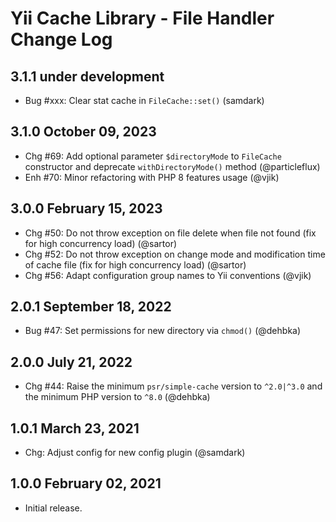 # Yii Cache Library - File Handler Change Log

## 3.1.1 under development

- Bug #xxx: Clear stat cache in `FileCache::set()` (samdark)

## 3.1.0 October 09, 2023

- Chg #69: Add optional parameter `$directoryMode` to `FileCache` constructor and deprecate `withDirectoryMode()`
  method (@particleflux)
- Enh #70: Minor refactoring with PHP 8 features usage (@vjik)

## 3.0.0 February 15, 2023

- Chg #50: Do not throw exception on file delete when file not found (fix for high concurrency load) (@sartor)
- Chg #52: Do not throw exception on change mode and modification time of cache file (fix for high
  concurrency load) (@sartor)
- Chg #56: Adapt configuration group names to Yii conventions (@vjik)

## 2.0.1 September 18, 2022

- Bug #47: Set permissions for new directory via `chmod()` (@dehbka)

## 2.0.0 July 21, 2022

- Chg #44: Raise the minimum `psr/simple-cache` version to `^2.0|^3.0` and the minimum PHP version to `^8.0` (@dehbka)

## 1.0.1 March 23, 2021

- Chg: Adjust config for new config plugin (@samdark)

## 1.0.0 February 02, 2021

- Initial release.
